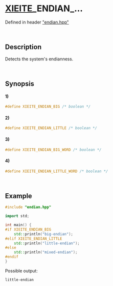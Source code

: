# [XIEITE](../../macros.md)\_ENDIAN\_...
Defined in header ["endian.hpp"](../../../src/macros/endian.hpp)

&nbsp;

## Description
Detects the system's endianness.

&nbsp;

## Synopsis
#### 1)
```cpp
#define XIEITE_ENDIAN_BIG /* boolean */
```
#### 2)
```cpp
#define XIEITE_ENDIAN_LITTLE /* boolean */
```
#### 3)
```cpp
#define XIEITE_ENDIAN_BIG_WORD /* boolean */
```
#### 4)
```cpp
#define XIEITE_ENDIAN_LITTLE_WORD /* boolean */
```

&nbsp;

## Example
```cpp
#include "endian.hpp"

import std;

int main() {
#if XIEITE_ENDIAN_BIG
    std::println("big-endian");
#elif XIEITE_ENDIAN_LITTLE
    std::println("little-endian");
#else
    std::println("mixed-endian");
#endif
}
```
Possible output:
```
little-endian
```
